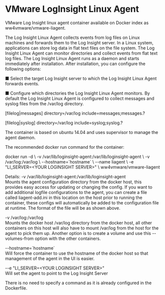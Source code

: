 VMware LogInsight Linux Agent
======================

VMware Log Insight linux agent container available on Docker index as ww4vmware/vmware-liagent.

The Log Insight Linux Agent collects events from log files on Linux machines and forwards them to the Log Insight server.
In a Linux system, applications can store log data in flat text files on the file system. The Log Insight Linux Agent can monitor directories and collect events from flat text log files.
The Log Insight Linux Agent runs as a daemon and starts immediately after installation. After installation, you can configure the following options:

■  Select the target Log Insight server to which the Log Insight Linux Agent forwards events.

■  Configure which directories the Log Insight Linux Agent monitors. By default the Log Insight Linux Agent is configured to collect messages and syslog files from the /var/log directory.

[filelog|messages]
directory=/var/log 
include=messages;messages.? 

[filelog|syslog] 
directory=/var/log 
include=syslog;syslog.?

The container is based on ubuntu 14.04 and uses supervisor to manage the agent daemon.  

The recommended docker run command for the container:

docker run -d  \ 
   -v /var/lib/loginsight-agent:/var/lib/loginsight-agent \ 
   -v /var/log:/var/log  \ 
   --hostname=\`hostname\`   \ 
   --name liagent  \ 
   -e "LI_SERVER=\<YOUR LOGINSIGHT SERVER\>"  \ 
   ww4vmware/vmware-liagent
   

Details:
-v /var/lib/loginsight-agent:/var/lib/loginsight-agent  <br>Mounts the agent configuration directory from the docker host, this provides easy access for updating or changing the config.  If you want to add additional logfile configurations to the agent, you can create a file called liagent-add.ini in this location on the host prior to running the container, these configs will automatically be added to the configuration file at runtime.  The format of the file will be as shown above.

-v /var/log:/var/log <br>Mounts the docker host /var/log directory from the docker host, all other containers on this host will also have to mount /var/log from the host for the agent to pick them up. Another option is to create a volume and use this --volumes-from option with the other containers.

--hostname=\`hostname\` <br>Will force the container to use the hostname of the docker host so that management of the agent in the UI is easier.

--e "LI_SERVER=\<YOUR LOGINSIGHT SERVER\>" <br>Will set the agent to point to the Log Insight Server

There is no need to specify a command as it is already configured in the Dockerfile.
